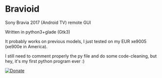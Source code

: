 # Bravioid
Sony Bravia 2017 (Android TV) remote GUI

Written in python3+glade (Gtk3)

It probably works on previous models, I just tested on my EUR xe9005 (xe900e in America).

I still need to comment properly the py file and do some code-cleaning, but hey, it's my first python program ever :)

[![Donate](https://www.paypalobjects.com/es_ES/ES/i/btn/btn_donateCC_LG.gif)](https://www.paypal.com/cgi-bin/webscr?cmd=_s-xclick&hosted_button_id=ER2LTNM5LZDTY)
